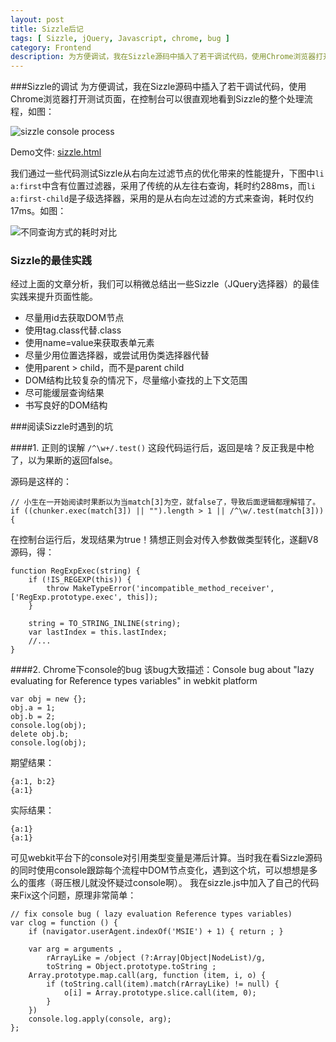 ```yaml
---
layout: post
title: Sizzle后记
tags: [ Sizzle, jQuery, Javascript, chrome, bug ]
category: Frontend
description: 为方便调试，我在Sizzle源码中插入了若干调试代码，使用Chrome浏览器打开测试页面，在控制台可以很直观地看到Sizzle的整个处理流程...
---
```



###Sizzle的调试
为方便调试，我在Sizzle源码中插入了若干调试代码，使用Chrome浏览器打开测试页面，在控制台可以很直观地看到Sizzle的整个处理流程，如图：

<img src="/img/sizzle-console-process.png" alt="sizzle console process" />

Demo文件: <a href="/labs/sizzle.html" title="click to view demo ">sizzle.html</a>

我们通过一些代码测试Sizzle从右向左过滤节点的优化带来的性能提升，下图中`li a:first`中含有位置过滤器，采用了传统的从左往右查询，耗时约288ms，而`li
a:first-child`是子级选择器，采用的是从右向左过滤的方式来查询，耗时仅约17ms。如图：

<img src="/img/sizzle-test-pos.png" alt="不同查询方式的耗时对比" />

### Sizzle的最佳实践
经过上面的文章分析，我们可以稍微总结出一些Sizzle（JQuery选择器）的最佳实践来提升页面性能。

- 尽量用id去获取DOM节点
- 使用tag.class代替.class
- 使用name=value来获取表单元素
- 尽量少用位置选择器，或尝试用伪类选择器代替
- 使用parent > child，而不是parent child
- DOM结构比较复杂的情况下，尽量缩小查找的上下文范围
- 尽可能缓层查询结果
- 书写良好的DOM结构

###阅读Sizzle时遇到的坑

####1\. 正则的误解
`/^\w+/.test()` 这段代码运行后，返回是啥？反正我是中枪了，以为果断的返回false。

源码是这样的：

    // 小生在一开始阅读时果断以为当match[3]为空，就false了，导致后面逻辑都理解错了。
    if ((chunker.exec(match[3]) || "").length > 1 || /^\w/.test(match[3])) {

在控制台运行后，发现结果为true！猜想正则会对传入参数做类型转化，遂翻V8源码，得：

    function RegExpExec(string) {
        if (!IS_REGEXP(this)) {
            throw MakeTypeError('incompatible_method_receiver', ['RegExp.prototype.exec', this]);
        }

        string = TO_STRING_INLINE(string);
        var lastIndex = this.lastIndex;
        //...
    }

####2\. Chrome下console的bug 
该bug大致描述：Console bug about "lazy evaluating for Reference types variables" in webkit platform

    var obj = new {};
    obj.a = 1;
    obj.b = 2;
    console.log(obj);
    delete obj.b;
    console.log(obj);

期望结果：

    {a:1, b:2}
    {a:1}

实际结果：

    {a:1}
    {a:1}

可见webkit平台下的console对引用类型变量是滞后计算。当时我在看Sizzle源码的同时使用console跟踪每个流程中DOM节点变化，遇到这个坑，可以想想是多么的蛋疼（哥压根儿就没怀疑过console啊）。
我在sizzle.js中加入了自己的代码来Fix这个问题，原理非常简单：

    // fix console bug ( lazy evaluation Reference types variables)
    var clog = function () {
        if (navigator.userAgent.indexOf('MSIE') + 1) { return ; }

        var arg = arguments ,
            rArrayLike = /object (?:Array|Object|NodeList)/g,
            toString = Object.prototype.toString ;
        Array.prototype.map.call(arg, function (item, i, o) {
            if (toString.call(item).match(rArrayLike) != null) {
                o[i] = Array.prototype.slice.call(item, 0);
            }
        })
        console.log.apply(console, arg);
    };
